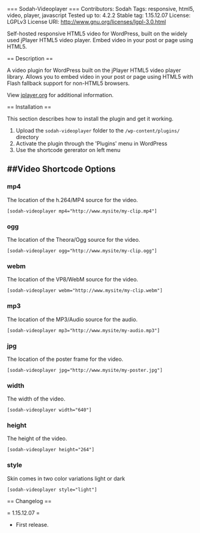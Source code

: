 === Sodah-Videoplayer ===
Contributors: Sodah
Tags: responsive, html5, video, player, javascript
Tested up to: 4.2.2
Stable tag: 1.15.12.07
License: LGPLv3
License URI: http://www.gnu.org/licenses/lgpl-3.0.html

Self-hosted responsive HTML5 video for WordPress, built on the widely used jPlayer HTML5 video player. Embed video in your post or page using HTML5.

== Description ==

A video plugin for WordPress built on the jPlayer HTML5 video player library. Allows you to embed video in your post or page using HTML5 with Flash fallback support for non-HTML5 browsers.

View [jplayer.org](http://jplayer.org) for additional information.

== Installation ==

This section describes how to install the plugin and get it working.

1. Upload the `sodah-videoplayer` folder to the `/wp-content/plugins/` directory
2. Activate the plugin through the 'Plugins' menu in WordPress
3. Use the shortcode gererator on left menu

##Video Shortcode Options
-------------------------

### mp4
The location of the h.264/MP4 source for the video.
    
    [sodah-videoplayer mp4="http://www.mysite/my-clip.mp4"]

### ogg
The location of the Theora/Ogg source for the video.

    [sodah-videoplayer ogg="http://www.mysite/my-clip.ogg"]

### webm
The location of the VP8/WebM source for the video.

    [sodah-videoplayer webm="http://www.mysite/my-clip.webm"]
    
### mp3
The location of the MP3/Audio source for the audio.

    [sodah-videoplayer mp3="http://www.mysite/my-audio.mp3"]

### jpg
The location of the poster frame for the video.

    [sodah-videoplayer jpg="http://www.mysite/my-poster.jpg"]

### width
The width of the video.

    [sodah-videoplayer width="640"]

### height
The height of the video.

    [sodah-videoplayer height="264"]

### style
Skin comes in two color variations light or dark

    [sodah-videoplayer style="light"]


== Changelog ==

= 1.15.12.07 =

* First release.
